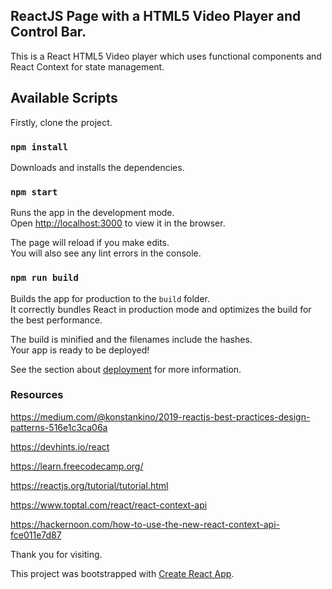 ## ReactJS Page with a HTML5 Video Player and Control Bar.
This is a React HTML5 Video player which uses functional components and React Context for state management.

## Available Scripts

Firstly, clone the project. 

### `npm install`

Downloads and installs the dependencies.

### `npm start`

Runs the app in the development mode.<br>
Open [http://localhost:3000](http://localhost:3000) to view it in the browser.

The page will reload if you make edits.<br>
You will also see any lint errors in the console.

### `npm run build`

Builds the app for production to the `build` folder.<br>
It correctly bundles React in production mode and optimizes the build for the best performance.

The build is minified and the filenames include the hashes.<br>
Your app is ready to be deployed!

See the section about [deployment](https://facebook.github.io/create-react-app/docs/deployment) for more information.

### Resources 

https://medium.com/@konstankino/2019-reactjs-best-practices-design-patterns-516e1c3ca06a

https://devhints.io/react

https://learn.freecodecamp.org/

https://reactjs.org/tutorial/tutorial.html

https://www.toptal.com/react/react-context-api

https://hackernoon.com/how-to-use-the-new-react-context-api-fce011e7d87

Thank you for visiting.

This project was bootstrapped with [Create React App](https://github.com/facebook/create-react-app).
